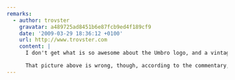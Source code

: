 ```yaml
---
remarks:
  - author: trovster
    gravatar: a489725ad8451b6e87fcb9ed4f189cf9
    date: '2009-03-29 18:36:12 +0100'
    url: http://www.trovster.com
    content: |
      I don't get what is so awesome about the Umbro logo, and a vintage England logo... it's just you designers love your white-space isn't it. I'm not sure I like the collar, but the rest is 'fine' -- not amazing, but not bad.

      That picture above is wrong, though, according to the commentary, the new kit had special permission from FIFA to not have numbers on the shorts and the front of the tops -- although this maybe have just been for the friendly...
---
```

